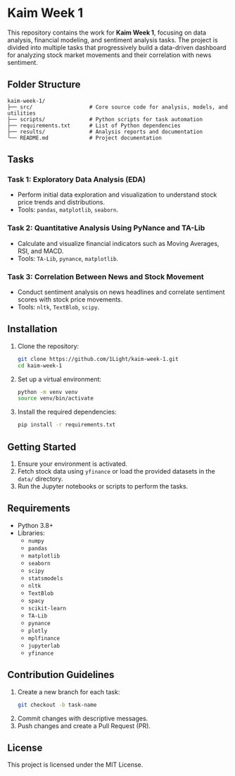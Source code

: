 # Kaim Week 1

This repository contains the work for **Kaim Week 1**, focusing on data analysis, financial modeling, and sentiment analysis tasks. The project is divided into multiple tasks that progressively build a data-driven dashboard for analyzing stock market movements and their correlation with news sentiment.

## Folder Structure

```
kaim-week-1/
├── src/                  # Core source code for analysis, models, and utilities
├── scripts/              # Python scripts for task automation
├── requirements.txt      # List of Python dependencies
├── results/              # Analysis reports and documentation
└── README.md             # Project documentation
```

## Tasks

### Task 1: Exploratory Data Analysis (EDA)
- Perform initial data exploration and visualization to understand stock price trends and distributions.
- Tools: `pandas`, `matplotlib`, `seaborn`.

### Task 2: Quantitative Analysis Using PyNance and TA-Lib
- Calculate and visualize financial indicators such as Moving Averages, RSI, and MACD.
- Tools: `TA-Lib`, `pynance`, `matplotlib`.

### Task 3: Correlation Between News and Stock Movement
- Conduct sentiment analysis on news headlines and correlate sentiment scores with stock price movements.
- Tools: `nltk`, `TextBlob`, `scipy`.

## Installation

1. Clone the repository:
   ```bash
   git clone https://github.com/1Light/kaim-week-1.git
   cd kaim-week-1
   ```

2. Set up a virtual environment:
   ```bash
   python -m venv venv
   source venv/bin/activate
   ```

3. Install the required dependencies:
   ```bash
   pip install -r requirements.txt
   ```

## Getting Started

1. Ensure your environment is activated.
2. Fetch stock data using `yfinance` or load the provided datasets in the `data/` directory.
3. Run the Jupyter notebooks or scripts to perform the tasks.

## Requirements

- Python 3.8+
- Libraries:
  - `numpy`
  - `pandas`
  - `matplotlib`
  - `seaborn`
  - `scipy`
  - `statsmodels`
  - `nltk`
  - `TextBlob`
  - `spacy`
  - `scikit-learn`
  - `TA-Lib`
  - `pynance`
  - `plotly`
  - `mplfinance`
  - `jupyterlab`
  - `yfinance`

## Contribution Guidelines

1. Create a new branch for each task:
   ```bash
   git checkout -b task-name
   ```
2. Commit changes with descriptive messages.
3. Push changes and create a Pull Request (PR).

## License

This project is licensed under the MIT License.
